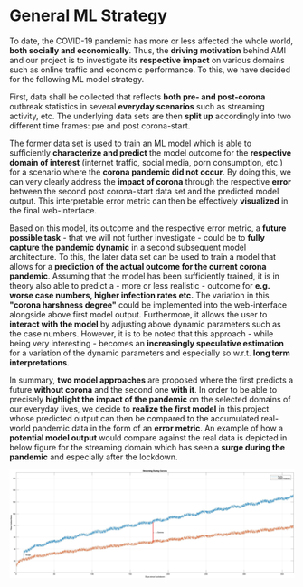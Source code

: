 #  General ML Strategy 

To date, the COVID-19 pandemic has more or less affected the whole world, **both socially and economically**. Thus, the **driving motivation** behind AMI and our project is to investigate its **respective impact** on various domains such as online traffic and economic performance. To this, we have decided for the following ML model strategy.  

First, data shall be collected that reflects **both pre- and post-corona** outbreak statistics in several **everyday scenarios** such as streaming activity, etc. The underlying data sets are then **split up** accordingly into two different time frames: pre and post corona-start.

The former data set is used to train an ML model which is able to sufficiently **characterize and predict** the model outcome for the **respective domain of interest** (internet traffic, social media, porn consumption, etc.) for a scenario where the **corona pandemic did not occur**. By doing this, we can very clearly address the **impact of corona** through the respective **error** between the second post corona-start data set and the predicted model output. This interpretable error metric can then be effectively **visualized** in the final web-interface.

Based on this model, its outcome and the respective error metric, a **future possible task** - that we will not further investigate - could be to **fully capture the pandemic dynamic** in a second subsequent model architecture. To this, the later data set can be used to train a model that allows for a **prediction of the actual outcome for the current corona pandemic**. Assuming that the model has been sufficiently trained, it is in theory also able to predict a - more or less realistic - outcome for **e.g. worse case numbers, higher infection rates etc.** The variation in this **"corona harshness degree"** could be implemented into the web-interface alongside above first model output. Furthermore, it allows the user to **interact with the model** by adjusting above dynamic parameters such as the case numbers. However, it is to be noted that this approach - while being very interesting - becomes an **increasingly speculative estimation** for a variation of the dynamic parameters and especially so w.r.t. **long term interpretations**.  

In summary, **two model approaches** are proposed where the first predicts a future **without corona** and the second one **with it**. In order to be able to precisely **highlight the impact of the pandemic** on the selected domains of our everyday lives, we decide to **realize the first model** in this project whose predicted output can then be compared to the accumulated real-world pandemic data in the form of an **error metric**. An example of how a **potential model output** would compare against the real data is depicted in below figure for the streaming domain which has seen a **surge during the pandemic** and especially after the lockdown.

<img src="/documentation/Matlab Plots/ML Strategy/corona.jpg" alt="ML Strategy" width="600"/>
